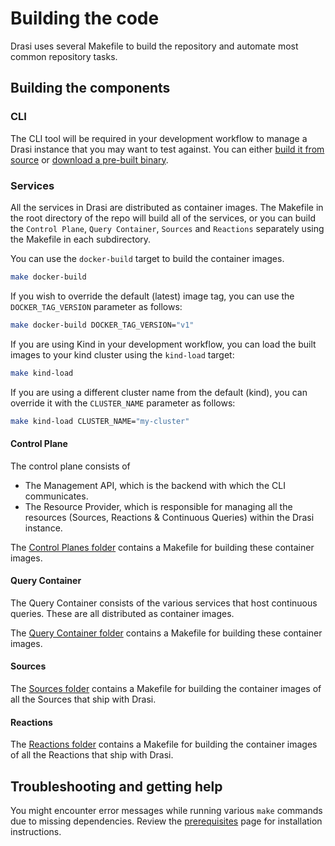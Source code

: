 # Building the code

Drasi uses several Makefile to build the repository and automate most common repository tasks.


## Building the components

### CLI

The CLI tool will be required in your development workflow to manage a Drasi instance that you may want to test against. You can either [build it from source](../../../cli/) or [download a pre-built binary](https://github.com/drasi-project/drasi-platform/releases).

### Services

All the services in Drasi are distributed as container images.  The Makefile in the root directory of the repo will build all of the services, or you can build the `Control Plane`, `Query Container`, `Sources` and `Reactions` separately using the Makefile in each subdirectory. 

You can use the `docker-build` target to build the container images.

```sh
make docker-build
```

If you wish to override the default (latest) image tag, you can use the `DOCKER_TAG_VERSION` parameter as follows:

```sh
make docker-build DOCKER_TAG_VERSION="v1"
```

If you are using Kind in your development workflow, you can load the built images to your kind cluster using the `kind-load` target:

```sh
make kind-load
```

If you are using a different cluster name from the default (kind), you can override it with the `CLUSTER_NAME` parameter as follows:

```sh
make kind-load CLUSTER_NAME="my-cluster"
```

#### Control Plane

The control plane consists of 
- The Management API, which is the backend with which the CLI communicates.
- The Resource Provider, which is responsible for managing all the resources (Sources, Reactions & Continuous Queries) within the Drasi instance.

The [Control Planes folder](../../../control-planes/) contains a Makefile for building these container images.


#### Query Container

The Query Container consists of the various services that host continuous queries.  These are all distributed as container images.

The [Query Container folder](../../../query-container/) contains a Makefile for building these container images.

#### Sources

The [Sources folder](../../../sources/) contains a Makefile for building the container images of all the Sources that ship with Drasi.

#### Reactions

The [Reactions folder](../../../reactions/) contains a Makefile for building the container images of all the Reactions that ship with Drasi.



## Troubleshooting and getting help

You might encounter error messages while running various `make` commands due to missing dependencies. Review the [prerequisites](./../contributing-code-prerequisites/) page for installation instructions.